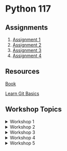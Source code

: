 # Python 117

## Assignments
1. [Assignment 1](https://classroom.github.com/a/fNMPw58A)
2. [Assignment 2](https://classroom.github.com/a/4G4P1KL_)
3. [Assignment 3](https://classroom.github.com/a/PNf60zTr)
4. [Assignment 4](https://classroom.github.com/a/3PA52MLG)

## Resources
[Book](https://1drv.ms/b/s!AmZJMrBsKhiOhYRVjF_6FufcwBQI8w?e=xGQ2i1)

[Learn Git Basics](https://www.youtube.com/watch?v=-iWaarLI7zI)



## Workshop Topics

<details>
    <summary>Workshop 1</summary>
    <br>
    <ul>
        <li>How python works</li>
        <li>Working with values</li>
        <li>Data Types (string; int; float; bool)</li>
        <li>Math Operators</li>
        <li>Comparison Operators</li>
        <li>Assignment Operators</li>
    </ul>
</details>


<details>
    <summary>Workshop 2</summary>
    <br>
    <ul>
        <li>Variables</li>
        <li>Getting user input</li>
        <li>String Methods</li>
        <li>Type Casting</li>
        <li>Logical Operators</li>
        <li>Conditional Statements</li>
    </ul>
</details>


<details>
    <summary>Workshop 3</summary>
    <br>
    <ul>
        <li>Loops (for, while)</li>
        <li>in operator</li>
        <li>range function</li>
        <li>continue & break statements</li>
        <li>Data Structure - list</li>
    </ul>
</details>

<details>
    <summary>Workshop 4</summary>
    <br>
    <ul>
        <li>Working with list</li>
        <li>Accessing elements</li>
        <li>Adding new elements</li>
        <li>Updating elements</li>
        <li>Removing elements</li>
        <li>Searching</li>
        <li>Sorting</li>
    </ul>
</details>


<details>
    <summary>Workshop 5</summary>
    <br>
    <ul>
        <li>Searching in list</li>
        <li>Sorting list</li>
        <li>Slices</li>
        <li>List Comprehension</li>
        <li>Random Numbers</li>
        <li>Multidimesional list</li>
        <li>Tuple</li>
    </ul>
</details>